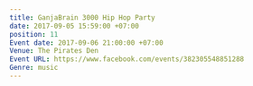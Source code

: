 ```yaml
---
title: GanjaBrain 3000 Hip Hop Party
date: 2017-09-05 15:59:00 +07:00
position: 11
Event date: 2017-09-06 21:00:00 +07:00
Venue: The Pirates Den
Event URL: https://www.facebook.com/events/382305548851288
Genre: music
---
```


